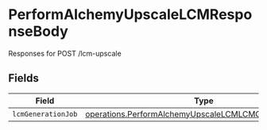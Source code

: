 # PerformAlchemyUpscaleLCMResponseBody

Responses for POST /lcm-upscale


## Fields

| Field                                                                                                                                   | Type                                                                                                                                    | Required                                                                                                                                | Description                                                                                                                             |
| --------------------------------------------------------------------------------------------------------------------------------------- | --------------------------------------------------------------------------------------------------------------------------------------- | --------------------------------------------------------------------------------------------------------------------------------------- | --------------------------------------------------------------------------------------------------------------------------------------- |
| `lcmGenerationJob`                                                                                                                      | [operations.PerformAlchemyUpscaleLCMLCMGenerationOutput](../../../sdk/models/operations/performalchemyupscalelcmlcmgenerationoutput.md) | :heavy_minus_sign:                                                                                                                      | N/A                                                                                                                                     |